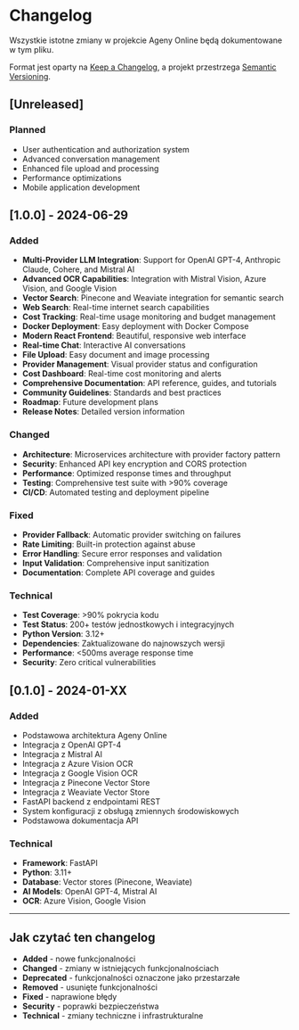 # Changelog

Wszystkie istotne zmiany w projekcie Ageny Online będą dokumentowane w tym pliku.

Format jest oparty na [Keep a Changelog](https://keepachangelog.com/en/1.0.0/),
a projekt przestrzega [Semantic Versioning](https://semver.org/spec/v2.0.0.html).

## [Unreleased]

### Planned
- User authentication and authorization system
- Advanced conversation management
- Enhanced file upload and processing
- Performance optimizations
- Mobile application development

## [1.0.0] - 2024-06-29

### Added
- **Multi-Provider LLM Integration**: Support for OpenAI GPT-4, Anthropic Claude, Cohere, and Mistral AI
- **Advanced OCR Capabilities**: Integration with Mistral Vision, Azure Vision, and Google Vision
- **Vector Search**: Pinecone and Weaviate integration for semantic search
- **Web Search**: Real-time internet search capabilities
- **Cost Tracking**: Real-time usage monitoring and budget management
- **Docker Deployment**: Easy deployment with Docker Compose
- **Modern React Frontend**: Beautiful, responsive web interface
- **Real-time Chat**: Interactive AI conversations
- **File Upload**: Easy document and image processing
- **Provider Management**: Visual provider status and configuration
- **Cost Dashboard**: Real-time cost monitoring and alerts
- **Comprehensive Documentation**: API reference, guides, and tutorials
- **Community Guidelines**: Standards and best practices
- **Roadmap**: Future development plans
- **Release Notes**: Detailed version information

### Changed
- **Architecture**: Microservices architecture with provider factory pattern
- **Security**: Enhanced API key encryption and CORS protection
- **Performance**: Optimized response times and throughput
- **Testing**: Comprehensive test suite with >90% coverage
- **CI/CD**: Automated testing and deployment pipeline

### Fixed
- **Provider Fallback**: Automatic provider switching on failures
- **Rate Limiting**: Built-in protection against abuse
- **Error Handling**: Secure error responses and validation
- **Input Validation**: Comprehensive input sanitization
- **Documentation**: Complete API coverage and guides

### Technical
- **Test Coverage**: >90% pokrycia kodu
- **Test Status**: 200+ testów jednostkowych i integracyjnych
- **Python Version**: 3.12+
- **Dependencies**: Zaktualizowane do najnowszych wersji
- **Performance**: <500ms average response time
- **Security**: Zero critical vulnerabilities

## [0.1.0] - 2024-01-XX

### Added
- Podstawowa architektura Ageny Online
- Integracja z OpenAI GPT-4
- Integracja z Mistral AI
- Integracja z Azure Vision OCR
- Integracja z Google Vision OCR
- Integracja z Pinecone Vector Store
- Integracja z Weaviate Vector Store
- FastAPI backend z endpointami REST
- System konfiguracji z obsługą zmiennych środowiskowych
- Podstawowa dokumentacja API

### Technical
- **Framework**: FastAPI
- **Python**: 3.11+
- **Database**: Vector stores (Pinecone, Weaviate)
- **AI Models**: OpenAI GPT-4, Mistral AI
- **OCR**: Azure Vision, Google Vision

---

## Jak czytać ten changelog

- **Added** - nowe funkcjonalności
- **Changed** - zmiany w istniejących funkcjonalnościach
- **Deprecated** - funkcjonalności oznaczone jako przestarzałe
- **Removed** - usunięte funkcjonalności
- **Fixed** - naprawione błędy
- **Security** - poprawki bezpieczeństwa
- **Technical** - zmiany techniczne i infrastrukturalne 